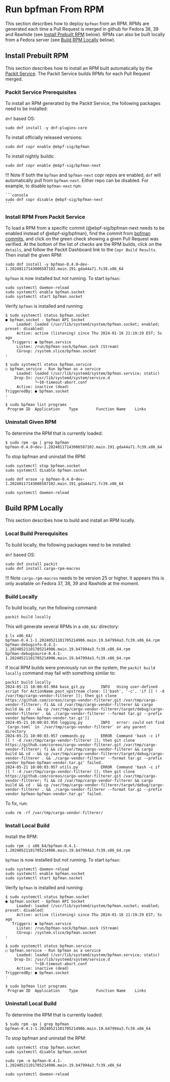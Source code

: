 # Run bpfman From RPM

This section describes how to deploy `bpfman` from an RPM.
RPMs are generated each time a Pull Request is merged in github for Fedora 38, 39 and
Rawhide (see [Install Prebuilt RPM](#install-prebuilt-rpm) below).
RPMs can also be built locally from a Fedora server
(see [Build RPM Locally](#build-rpm-locally) below).

## Install Prebuilt RPM

This section describes how to install an RPM built automatically by the
[Packit Service](https://dashboard.packit.dev/projects/github.com/bpfman/bpfman).
The Packit Service builds RPMs for each Pull Request merged.

### Packit Service Prerequisites

To install an RPM generated by the Packit Service, the following packages need
to be installed:

`dnf` based OS:

```console
sudo dnf install -y dnf-plugins-core
```

To install officially released versions:

```console
sudo dnf copr enable @ebpf-sig/bpfman
```

To install nightly builds:

```console
sudo dnf copr enable @ebpf-sig/bpfman-next
```

!!! Note
    If both the `bpfman` and `bpfman-next` copr repos are enabled, `dnf` will
    automatically pull from `bpfman-next`.
    Either repo can be disabled.
    For example, to disable `bpfman-next` run:

    ```console
    sudo dnf copr disable @ebpf-sig/bpfman-next
    ```

### Install RPM From Packit Service

To load a RPM from a specific commit (@ebpf-sig/bpfman-next needs to be enabled
instead of @ebpf-sig/bpfman), find the commit from [bpfman commits](https://github.com/bpfman/bpfman/commits/main/), and click on the green check showing a given Pull Request was verified.
At the bottom of the list of checks are the RPM builds, click on the `details`,
and follow the Packit Dashboard link to the `Copr Build Results`.
Then install the given RPM:

```console
sudo dnf install -y bpfman-0.4.0~dev-1.20240117143006587102.main.191.gda44a71.fc38.x86_64
```

`bpfman` is now installed but not running.
To start `bpfman`:

```console
sudo systemctl daemon-reload
sudo systemctl enable bpfman.socket
sudo systemctl start bpfman.socket
```

Verify `bpfman` is installed and running:

```console
$ sudo systemctl status bpfman.socket
● bpfman.socket - bpfman API Socket
     Loaded: loaded (/usr/lib/systemd/system/bpfman.socket; enabled; preset: disabled)
     Active: active (listening) since Thu 2024-01-18 21:19:29 EST; 5s ago
   Triggers: ● bpfman.service
     Listen: /run/bpfman-sock/bpfman.sock (Stream)
     CGroup: /system.slice/bpfman.socket
:

$ sudo systemctl status bpfman.service
○ bpfman.service - Run bpfman as a service
     Loaded: loaded (/usr/lib/systemd/system/bpfman.service; static)
    Drop-In: /usr/lib/systemd/system/service.d
             └─10-timeout-abort.conf
     Active: inactive (dead)
TriggeredBy: ● bpfman.socket
:

$ sudo bpfman list programs
 Program ID  Application    Type        Function Name    Links
```

### Uninstall Given RPM

To determine the RPM that is currently loaded:

```console
$ sudo rpm -qa | grep bpfman
bpfman-0.4.0~dev-1.20240117143006587102.main.191.gda44a71.fc39.x86_64
```

To stop bpfman and uninstall the RPM:

```console
sudo systemctl stop bpfman.socket
sudo systemctl disable bpfman.socket

sudo dnf erase -y bpfman-0.4.0~dev-1.20240117143006587102.main.191.gda44a71.fc39.x86_64

sudo systemctl daemon-reload
```

## Build RPM Locally

This section describes how to build and install an RPM locally.

### Local Build Prerequisites

To build locally, the following packages need to be installed:

`dnf` based OS:

```console
sudo dnf install packit
sudo dnf install cargo-rpm-macros
```

!!! Note
    `cargo-rpm-macros` needs to be version 25 or higher.
    It appears this is only available on Fedora 37, 38, 39 and Rawhide at the moment.

### Build Locally

To build locally, run the following command:

```console
packit build locally
```

This will generate several RPMs in a `x86_64/` directory:

```console
$ ls x86_64/
bpfman-0.4.1-1.20240521101705214906.main.19.b47994a3.fc39.x86_64.rpm
bpfman-debuginfo-0.4.1-1.20240521101705214906.main.19.b47994a3.fc39.x86_64.rpm
bpfman-debugsource-0.4.1-1.20240521101705214906.main.19.b47994a3.fc39.x86_64.rpm
```

If local RPM builds were previously run on the system, the `packit build locally` command may
fail with something similar to:

```console
packit build locally
2024-05-21 10:00:03.904 base_git.py       INFO   Using user-defined script for ActionName.post_upstream_clone: [['bash', '-c', 'if [[ ! -d /var/tmp/cargo-vendor-filterer ]]; then git clone https://github.com/coreos/cargo-vendor-filterer.git /var/tmp/cargo-vendor-filterer; fi && cd /var/tmp/cargo-vendor-filterer && cargo build && cd - && cp /var/tmp/cargo-vendor-filterer/target/debug/cargo-vendor-filterer . && ./cargo-vendor-filterer --format tar.gz --prefix vendor bpfman-bpfman-vendor.tar.gz']]
2024-05-21 10:00:03.956 logging.py        INFO   error: could not find `Cargo.toml` in `/var/tmp/cargo-vendor-filterer` or any parent directory
2024-05-21 10:00:03.957 commands.py       ERROR  Command 'bash -c if [[ ! -d /var/tmp/cargo-vendor-filterer ]]; then git clone https://github.com/coreos/cargo-vendor-filterer.git /var/tmp/cargo-vendor-filterer; fi && cd /var/tmp/cargo-vendor-filterer && cargo build && cd - && cp /var/tmp/cargo-vendor-filterer/target/debug/cargo-vendor-filterer . && ./cargo-vendor-filterer --format tar.gz --prefix vendor bpfman-bpfman-vendor.tar.gz' failed.
2024-05-21 10:00:03.957 utils.py          ERROR  Command 'bash -c if [[ ! -d /var/tmp/cargo-vendor-filterer ]]; then git clone https://github.com/coreos/cargo-vendor-filterer.git /var/tmp/cargo-vendor-filterer; fi && cd /var/tmp/cargo-vendor-filterer && cargo build && cd - && cp /var/tmp/cargo-vendor-filterer/target/debug/cargo-vendor-filterer . && ./cargo-vendor-filterer --format tar.gz --prefix vendor bpfman-bpfman-vendor.tar.gz' failed.
```

To fix, run:

```console
sudo rm -rf /var/tmp/cargo-vendor-filterer/
```

### Install Local Build

Install the RPM:

```console
sudo rpm -i x86_64/bpfman-0.4.1-1.20240521101705214906.main.19.b47994a3.fc39.x86_64.rpm
```

`bpfman` is now installed but not running.
To start `bpfman`:

```console
sudo systemctl daemon-reload
sudo systemctl enable bpfman.socket
sudo systemctl start bpfman.socket
```

Verify `bpfman` is installed and running:

```console
$ sudo systemctl status bpfman.socket
● bpfman.socket - bpfman API Socket
     Loaded: loaded (/usr/lib/systemd/system/bpfman.socket; enabled; preset: disabled)
     Active: active (listening) since Thu 2024-01-18 21:19:29 EST; 5s ago
   Triggers: ● bpfman.service
     Listen: /run/bpfman-sock/bpfman.sock (Stream)
     CGroup: /system.slice/bpfman.socket
:

$ sudo systemctl status bpfman.service
○ bpfman.service - Run bpfman as a service
     Loaded: loaded (/usr/lib/systemd/system/bpfman.service; static)
    Drop-In: /usr/lib/systemd/system/service.d
             └─10-timeout-abort.conf
     Active: inactive (dead)
TriggeredBy: ● bpfman.socket
:

$ sudo bpfman list programs
 Program ID  Application    Type        Function Name    Links
```

### Uninstall Local Build

To determine the RPM that is currently loaded:

```console
$ sudo rpm -qa | grep bpfman
bpfman-0.4.1-1.20240521101705214906.main.19.b47994a3.fc39.x86_64
```

To stop bpfman and uninstall the RPM:

```console
sudo systemctl stop bpfman.socket
sudo systemctl disable bpfman.socket

sudo rpm -e bpfman-0.4.1-1.20240521101705214906.main.19.b47994a3.fc39.x86_64

sudo systemctl daemon-reload
```
